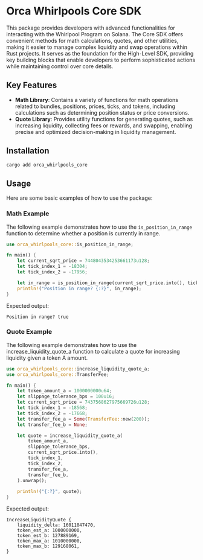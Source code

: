 # Orca Whirlpools Core SDK

This package provides developers with advanced functionalities for interacting with the Whirlpool Program on Solana. The Core SDK offers convenient methods for math calculations, quotes, and other utilities, making it easier to manage complex liquidity and swap operations within Rust projects. It serves as the foundation for the High-Level SDK, providing key building blocks that enable developers to perform sophisticated actions while maintaining control over core details.

## Key Features

- **Math Library**: Contains a variety of functions for math operations related to bundles, positions, prices, ticks, and tokens, including calculations such as determining position status or price conversions.
- **Quote Library**: Provides utility functions for generating quotes, such as increasing liquidity, collecting fees or rewards, and swapping, enabling precise and optimized decision-making in liquidity management.

## Installation
```bash
cargo add orca_whirlpools_core
```

## Usage
Here are some basic examples of how to use the package:

### Math Example
The following example demonstrates how to use the `is_position_in_range` function to determine whether a position is currently in range.

```rust
use orca_whirlpools_core::is_position_in_range;

fn main() {
    let current_sqrt_price = 7448043534253661173u128;
    let tick_index_1 = -18304;
    let tick_index_2 = -17956;

    let in_range = is_position_in_range(current_sqrt_price.into(), tick_index_1, tick_index_2);
    println!("Position in range? {:?}", in_range);
}
```

Expected output:
```
Position in range? true
```

### Quote Example

The following example demonstrates how to use the increase_liquidity_quote_a function to calculate a quote for increasing liquidity given a token A amount.

```rust
use orca_whirlpools_core::increase_liquidity_quote_a;
use orca_whirlpools_core::TransferFee;

fn main() {
    let token_amount_a = 1000000000u64;
    let slippage_tolerance_bps = 100u16;
    let current_sqrt_price = 7437568627975669726u128;
    let tick_index_1 = -18568;
    let tick_index_2 = -17668;
    let transfer_fee_a = Some(TransferFee::new(200));
    let transfer_fee_b = None;

    let quote = increase_liquidity_quote_a(
        token_amount_a,
        slippage_tolerance_bps,
        current_sqrt_price.into(),
        tick_index_1,
        tick_index_2,
        transfer_fee_a,
        transfer_fee_b,
    ).unwrap();
    
    println!("{:?}", quote);
}
```

Expected output:
```
IncreaseLiquidityQuote {
    liquidity_delta: 16011047470,
    token_est_a: 1000000000,
    token_est_b: 127889169,
    token_max_a: 1010000000,
    token_max_b: 129168061,
}
```